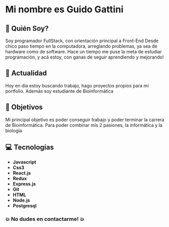 # Mi nombre es Guido Gattini

## :beginner: Quién Soy? 
Soy programador FullStack, con orientación principal a Front-End
Desde chico paso tiempo en la computadora, arreglando problemas, ya sea de hardware como de software. Hace un tiempo me puse la meta de estudiar programación, y acá estoy, con ganas de seguir aprendiendo y mejorando! 

## :calendar: Actualidad
Hoy en día estoy buscando trabajo, hago proyectos propios para mi portfolio. Además soy estudiante de Bioinformática

## 	:dart: Objetivos
Mi principal objetivo es poder conseguir trabajo y poder terminar la carrera de Bioinformática. Para poder combinar mis 2 pasiones, la informática y la biología


## :computer: Tecnologías

- **Javascript**
- **Css3** 
- **React.js**
- **Redux**
- **Express.js**
- **Git**
- **HTML**
- **Node.js**
- **Postgresql**



### :boom: **No dudes en contactarme!** :boom:
